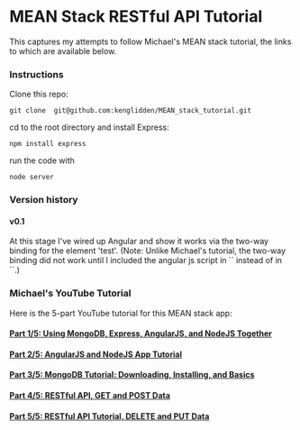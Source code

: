 # MEAN Stack RESTful API Tutorial
This captures my attempts to follow Michael's MEAN stack tutorial, the
links to which are available below.

<h3>Instructions</h3>

Clone this repo:

    git clone  git@github.com:kenglidden/MEAN_stack_tutorial.git


cd to the root directory and install Express:

    npm install express


run the code with 

    node server

<h3>Version history</h3>
<h4>v0.1</h4> At this stage I've wired up Angular and show it works via the two-way binding for the element 'test'.  (Note: Unlike Michael's tutorial, the two-way binding did not work until I included the angular js script in `<head>` instead of in `<body>`.)

<h3>Michael's YouTube Tutorial</h3>

Here is the 5-part YouTube tutorial for this MEAN stack app:

<h4><a href="https://www.youtube.com/watch?v=kHV7gOHvNdk">Part 1/5: Using MongoDB, Express, AngularJS, and NodeJS Together</a></h4>

<h4><a href="https://www.youtube.com/watch?v=7F1nLajs4Eo">Part 2/5: AngularJS and NodeJS App Tutorial</a></h4>

<h4><a href="https://www.youtube.com/watch?v=oVIeMfvgTz8">Part 3/5: MongoDB Tutorial: Downloading, Installing, and Basics</a></h4>

<h4><a href="https://www.youtube.com/watch?v=iFsYJG3fGro">Part 4/5: RESTful API, GET and POST Data</a></h4>

<h4><a href="https://www.youtube.com/watch?v=06_SIzYXgqQ">Part 5/5: RESTful API Tutorial, DELETE and PUT Data</a></h4>


